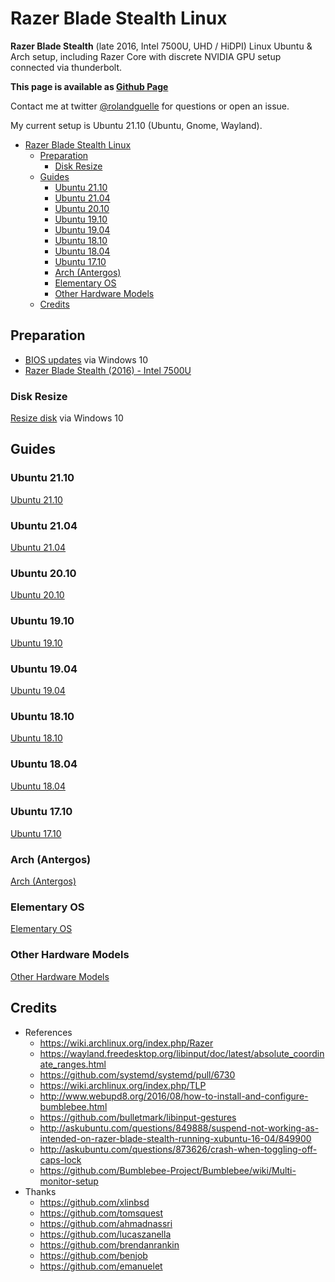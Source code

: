 # Razer Blade Stealth Linux

**Razer Blade Stealth** (late 2016, Intel 7500U, UHD / HiDPI) Linux Ubuntu & Arch setup, including Razer Core with discrete NVIDIA GPU setup connected via thunderbolt.

**This page is available as [Github Page](https://rolandguelle.github.io/razer-blade-stealth-linux/)**

Contact me at twitter [@rolandguelle](https://twitter.com/rolandguelle) for questions or open an issue.

My current setup is Ubuntu 21.10 (Ubuntu, Gnome, Wayland).

- [Razer Blade Stealth Linux](#razer-blade-stealth-linux)
  - [Preparation](#preparation)
    - [Disk Resize](#disk-resize)
  - [Guides](#guides)
    - [Ubuntu 21.10](#ubuntu-2110)
    - [Ubuntu 21.04](#ubuntu-2104)
    - [Ubuntu 20.10](#ubuntu-2010)
    - [Ubuntu 19.10](#ubuntu-1910)
    - [Ubuntu 19.04](#ubuntu-1904)
    - [Ubuntu 18.10](#ubuntu-1810)
    - [Ubuntu 18.04](#ubuntu-1804)
    - [Ubuntu 17.10](#ubuntu-1710)
    - [Arch (Antergos)](#arch-antergos)
    - [Elementary OS](#elementary-os)
    - [Other Hardware Models](#other-hardware-models)
  - [Credits](#credits)

## Preparation

- [BIOS updates](http://drivers.razersupport.com//index.php?_m=downloads&_a=view&parentcategoryid=350&pcid=0&nav=0) via Windows 10
- [Razer Blade Stealth (2016) - Intel 7500U](https://dl.razerzone.com/master-guides/Blade/Razer%20Blade%20IME%20Firmware%20Updater.pdf)

### Disk Resize

[Resize disk](https://www.howtogeek.com/101862/how-to-manage-partitions-on-windows-without-downloading-any-other-software/) via Windows 10

## Guides

### Ubuntu 21.10

[Ubuntu 21.10](ubuntu-21-10.md)

### Ubuntu 21.04

[Ubuntu 21.04](ubuntu-21-04.md)

### Ubuntu 20.10

[Ubuntu 20.10](ubuntu-20-10.md)

### Ubuntu 19.10

[Ubuntu 19.10](ubuntu-19-10.md)

### Ubuntu 19.04

[Ubuntu 19.04](ubuntu-19-04.md)

### Ubuntu 18.10

[Ubuntu 18.10](ubuntu-18-10.md)

### Ubuntu 18.04

[Ubuntu 18.04](ubuntu-18-04.md)

### Ubuntu 17.10

[Ubuntu 17.10](ubuntu-17-10.md)

### Arch (Antergos)

[Arch (Antergos)](arch-antergos.md)

### Elementary OS

[Elementary OS](elementary-os.md)

### Other Hardware Models

[Other Hardware Models](other-hardware-models.md)

## Credits

- References
  - https://wiki.archlinux.org/index.php/Razer
  - https://wayland.freedesktop.org/libinput/doc/latest/absolute_coordinate_ranges.html
  - https://github.com/systemd/systemd/pull/6730
  - https://wiki.archlinux.org/index.php/TLP
  - http://www.webupd8.org/2016/08/how-to-install-and-configure-bumblebee.html
  - https://github.com/bulletmark/libinput-gestures
  - http://askubuntu.com/questions/849888/suspend-not-working-as-intended-on-razer-blade-stealth-running-xubuntu-16-04/849900
  - http://askubuntu.com/questions/873626/crash-when-toggling-off-caps-lock
  - https://github.com/Bumblebee-Project/Bumblebee/wiki/Multi-monitor-setup
- Thanks
  - https://github.com/xlinbsd
  - https://github.com/tomsquest
  - https://github.com/ahmadnassri
  - https://github.com/lucaszanella
  - https://github.com/brendanrankin
  - https://github.com/benjob
  - https://github.com/emanuelet
